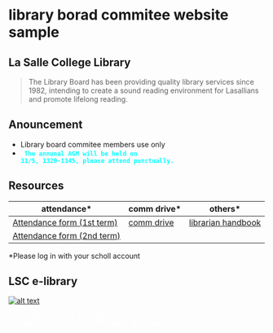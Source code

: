 # library borad commitee website sample 


## La Salle College Library
> The Library Board has been providing quality library services since 1982, intending to create a sound reading environment for Lasallians and promote lifelong reading.

## Anouncement
* Library board commitee members use only
* <code style="color : cyan"> **The annunal AGM will be held on 31/5, 1320-1345, please attend punctually.** </code>

## Resources

attendance* | comm drive* | others*
--- | --- | ---
[Attendance form (1st term)](https://docs.google.com/spreadsheets/d/14DzmjfQTArHO2FmXFQNhxUUM51d95F66g004F39XtqY/edit#gid=1924342195) | [comm drive](https://drive.google.com/drive/folders/1N611CrInSh7oY2FuZ8u8YkOOIvAwqU86) | [librarian handbook](https://drive.google.com/file/d/1gNilI_ws1JOCsFQLxM7ilPIUNptp8_II/view)
[Attendance form (2nd term)](https://docs.google.com/spreadsheets/d/1Q33TerCTj0eNQ945BL0Jky5tu64wRmAzYl41D2KF6rY/edit#gid=1924342195) | 
*Please log in with your scholl account

## LSC e-library
[![alt text](https://assets.weforum.org/article/image/JMF96ETfn1kSViVnUou1Z0XIDwWcPpT5mrPc7-ytpAc.jpg)](https://sites.google.com/lasalle.edu.hk/e-library/home)

<code style="color : white"> **Copyright © 2023, La Salle College Library Borad. All rights Reversed.** </code>
